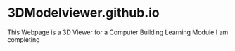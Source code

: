 # 3DModelviewer.github.io
This Webpage is a 3D Viewer for a Computer Building Learning Module I am completing
